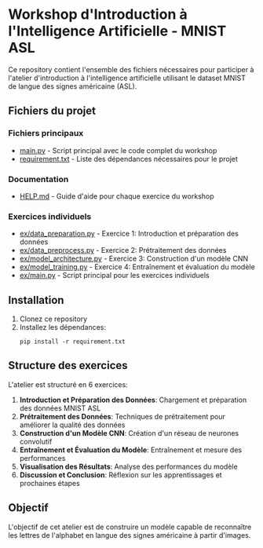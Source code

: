 # Workshop d'Introduction à l'Intelligence Artificielle - MNIST ASL

Ce repository contient l'ensemble des fichiers nécessaires pour participer à l'atelier d'introduction à l'intelligence artificielle utilisant le dataset MNIST de langue des signes américaine (ASL).

## Fichiers du projet

### Fichiers principaux
- [main.py](main.py) - Script principal avec le code complet du workshop
- [requirement.txt](requirement.txt) - Liste des dépendances nécessaires pour le projet

### Documentation
- [HELP.md](HELP.md) - Guide d'aide pour chaque exercice du workshop

### Exercices individuels
- [ex/data_preparation.py](ex/data_preparation.py) - Exercice 1: Introduction et préparation des données
- [ex/data_preprocess.py](ex/data_preprocess.py) - Exercice 2: Prétraitement des données
- [ex/model_architecture.py](ex/model_architecture.py) - Exercice 3: Construction d'un modèle CNN
- [ex/model_training.py](ex/model_training.py) - Exercice 4: Entraînement et évaluation du modèle
- [ex/main.py](ex/main.py) - Script principal pour les exercices individuels

## Installation

1. Clonez ce repository
2. Installez les dépendances:
   ```
   pip install -r requirement.txt
   ```

## Structure des exercices

L'atelier est structuré en 6 exercices:

1. **Introduction et Préparation des Données**: Chargement et préparation des données MNIST ASL
2. **Prétraitement des Données**: Techniques de prétraitement pour améliorer la qualité des données
3. **Construction d'un Modèle CNN**: Création d'un réseau de neurones convolutif
4. **Entraînement et Évaluation du Modèle**: Entraînement et mesure des performances
5. **Visualisation des Résultats**: Analyse des performances du modèle
6. **Discussion et Conclusion**: Réflexion sur les apprentissages et prochaines étapes

## Objectif

L'objectif de cet atelier est de construire un modèle capable de reconnaître les lettres de l'alphabet en langue des signes américaine à partir d'images.
